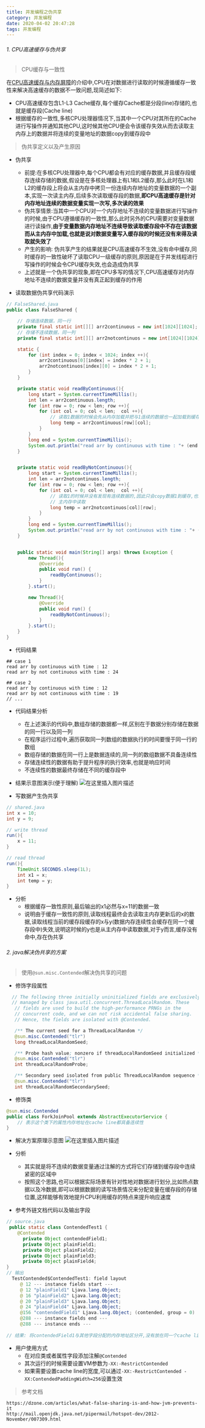 ```yaml
---
title: 并发编程之伪共享
category: 并发编程
date: 2020-04-02 20:47:28
tags: 并发编程
---
```


<!-- more -->


###### 1. CPU高速缓存与伪共享
> CPU缓存与一致性

在[CPU高速缓存与内存屏障](https://blog.csdn.net/wind_602/article/details/103914263)的介绍中,CPU在对数据进行读取的时候遵循缓存一致性来解决高速缓存的数据不一致问题,现简述如下:

- CPU高速缓存包含L1-L3 Cache缓存,每个缓存Cache都是分段(line)存储的,也就是缓存段(Cache line)
- 根据缓存的一致性,多核CPU处理器情况下,当其中一个CPU对其所在的Cache进行写操作并通知其他CPU,这时候其他CPU便会令该缓存失效从而去读取主内存上的数据并将连续的变量地址的数据copy到缓存段中

> 伪共享定义以及产生原因

- 伪共享
	- 前提:在多核CPU处理器中,每个CPU都会有对应的缓存数据,并且缓存段缓存连续存储的数据,假设是在多核处理器上有L1和L2缓存,那么此时在L1和L2的缓存段上将会从主内存中拷贝一份连续内存地址的变量数据的一个副本,实现一次读主内存,后续多次读取缓存段的数据,**即CPU高速缓存是针对内存地址连续的数据变量实现一次写,多次读的效果**
	- 伪共享情景:当其中一个CPU对一个内存地址不连续的变量数据进行写操作的时候,由于CPU遵循缓存的一致性,那么此时另外的CPU需要对变量数据进行读操作,**由于变量数据内存地址不连续导致读取缓存段中不存在该数据而从主内存中加载,也就是说对数据变量写入缓存段的时候还没有来得及读取就失效了**
	- 产生的影响: 伪共享产生的结果就是CPU高速缓存不生效,没有命中缓存,同时缓存的一致性破坏了读取CPU一级缓存的原则,原因是在于并发线程进行写操作的时候会令CPU缓存失效,也会造成伪共享
	- 上述就是一个伪共享的现象,即在CPU多写的情况下,CPU高速缓存对内存地址不连续的数据变量并没有真正起到缓存的作用

- 读取数据伪共享代码演示
```java
// FalseShared.java
public class FalseShared {

    // 存储连续数据，同一行
    private final static int[][] arr2continuous = new int[1024][1024];
    // 存储不连续数据，同一列
    private final static int[][] arr2notcontinuos = new int[1024][1024];

    static {
        for (int index = 0; index < 1024; index ++){
            arr2continuous[0][index] = index * 2 + 1;
            arr2notcontinuos[index][0] = index * 2 + 1;
        }
    }

    private static void readByContinuous(){
        long start = System.currentTimeMillis();
        int len = arr2continuous.length;
        for (int row = 0; row < len; row ++){
            for (int col = 0; col < len;  col ++){
            	// 读取1数据的时候会先从内存加载并把与1连续的数据也一起加载到缓存,下次读取3的时候是从缓存读取
                long temp = arr2continuous[row][col];
            }
        }
        long end = System.currentTimeMillis();
        System.out.println("read arr by continuous with time : "+ (end - start));
    }


    private static void readByNotContinuous(){
        long start = System.currentTimeMillis();
        int len = arr2notcontinuos.length;
        for (int row = 0; row < len; row ++){
            for (int col = 0; col < len;  col ++){
            	// 读取1的时候并没有发现有连续数据的,因此只会copy数据1到缓存,也就是下次读取3的时候还要从
            	// 主内存中读取
                long temp = arr2notcontinuos[col][row];
            }
        }
        long end = System.currentTimeMillis();
        System.out.println("read arr by not continuous with time : "+ (end - start));
    }


    public static void main(String[] args) throws Exception {
        new Thread(){
            @Override
            public void run() {
                readByContinuous();
            }
        }.start();

        new Thread(){
            @Override
            public void run() {
                readByNotContinuous();
            }
        }.start();
    }
}
```

- 代码结果
```text
## case 1
read arr by continuous with time : 12
read arr by not continuous with time : 24

## case 2
read arr by continuous with time : 12
read arr by not continuous with time : 19
// ...
```

- 代码结果分析
	- 在上述演示的代码中,数组存储的数据都一样,区别在于数据分别存储在数据的同一行以及同一列
	- 在程序运行过程中,遍历获取同一列数组的数据执行的时间要慢于同一行的数组
	- 数组存储的数据在同一行上是数据连续的,同一列的数组数据不具备连续性
	- 存储连续性的数据有助于提升程序的执行效率,也就是响应时间
	- 不连续性的数据最终存储在不同的缓存段中

- 结果示意图演示(便于理解)
![在这里插入图片描述](https://img-blog.csdnimg.cn/20200129164400909.jpg?x-oss-process=image/watermark,type_ZmFuZ3poZW5naGVpdGk,shadow_10,text_aHR0cHM6Ly9ibG9nLmNzZG4ubmV0L3dpbmRfNjAy,size_16,color_FFFFFF,t_70)
- 写数据产生伪共享
```java
// shared.java
int x = 10;
int y = 9;

// write thread
run(){
	x = 11;
}

// read thread
run(){
	TimeUnit.SECONDS.sleep(1L);
	int x1 = x;
	int temp = y;
}
```

- 分析
	- 根据缓存一致性原则,最后输出的x1必然与x=11的数据一致
	- 说明由于缓存一致性的原则,读取线程最终会去读取主内存更新后的x的数据,读取线程当前的缓存段缓存的x与y(数据内存连续性会缓存在同一个缓存段中)失效,说明这时候的y也是从主内存中读取数据,对于y而言,缓存没有命中,存在伪共享

###### 2. java解决伪共享的方案
> 使用`@sun.misc.Contended`解决伪共享的问题

- 修饰字段属性
```java
  // The following three initially uninitialized fields are exclusively
  // managed by class java.util.concurrent.ThreadLocalRandom. These
   // fields are used to build the high-performance PRNGs in the
   // concurrent code, and we can not risk accidental false sharing.
   // Hence, the fields are isolated with @Contended.

   /** The current seed for a ThreadLocalRandom */
   @sun.misc.Contended("tlr")
   long threadLocalRandomSeed;

   /** Probe hash value; nonzero if threadLocalRandomSeed initialized */
   @sun.misc.Contended("tlr")
   int threadLocalRandomProbe;

   /** Secondary seed isolated from public ThreadLocalRandom sequence */
   @sun.misc.Contended("tlr")
   int threadLocalRandomSecondarySeed;
```

- 修饰类
```java
@sun.misc.Contended
public class ForkJoinPool extends AbstractExecutorService {
	// 表示这个类下的属性内存地址在cache line都具备连续性
}
```

- 解决方案原理示意图
![在这里插入图片描述](https://img-blog.csdnimg.cn/20200129182306442.jpg?x-oss-process=image/watermark,type_ZmFuZ3poZW5naGVpdGk,shadow_10,text_aHR0cHM6Ly9ibG9nLmNzZG4ubmV0L3dpbmRfNjAy,size_16,color_FFFFFF,t_70)

- 分析
	- 其实就是将不连续的数据变量通过注解的方式将它们存储到缓存段中连续紧密的区域中
	- 按照这个思路,也可以根据实际场景有针对性地对数据进行划分,比如热点数据以及冷数据,即可以根据数据的读写场景情况来分配变量在缓存段的存储位置,这样能够有效地提升CPU利用缓存的特点来提升响应速度

- 参考外链文档代码以及输出字段
```java
// source.java
 public static class ContendedTest1 {
    @Contended
      private Object contendedField1;
      private Object plainField1;
      private Object plainField2;
      private Object plainField3;
      private Object plainField4;
}
// 输出
  TestContended$ContendedTest1: field layout
     @ 12 --- instance fields start ---
     @ 12 "plainField1" Ljava.lang.Object;
     @ 16 "plainField2" Ljava.lang.Object;
     @ 20 "plainField3" Ljava.lang.Object;
     @ 24 "plainField4" Ljava.lang.Object;
     @156 "contendedField1" Ljava.lang.Object; (contended, group = 0)
     @288 --- instance fields end ---
     @288 --- instance ends ---
 
// 结果: 将contendedField1与其他字段分配的内存地址区分开,没有放在同一个cache line中(jdk默认cache line是128bit)
```

- 用户使用方式
	- 在对应类或者属性字段添加注解`@Contended`
	- 其次运行的时候需要设置VM参数为`-XX:-RestrictContended`
	- 如果需要设置cache line的宽度,可以通过`-XX:-RestrictContended -XX:ContendedPaddingWidth=256`设置生效

> 参考文档

```text
https://dzone.com/articles/what-false-sharing-is-and-how-jvm-prevents-it
http://mail.openjdk.java.net/pipermail/hotspot-dev/2012-November/007309.html
```
